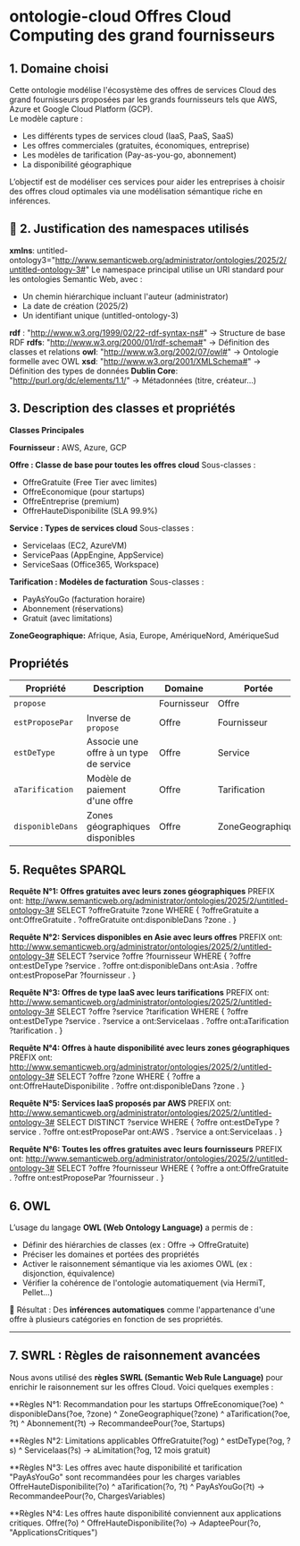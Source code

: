 #  ontologie-cloud Offres Cloud Computing des grand fournisseurs

##  1. Domaine choisi

Cette ontologie modélise l'écosystème des offres de services Cloud des grand fournisseurs proposées par les grands fournisseurs tels que AWS, Azure et Google Cloud Platform (GCP).  
Le modèle capture :
- Les différents types de services cloud (IaaS, PaaS, SaaS)
- Les offres commerciales (gratuites, économiques, entreprise)
- Les modèles de tarification (Pay-as-you-go, abonnement)
- La disponibilité géographique

L’objectif est de modéliser ces services pour aider les entreprises à choisir des offres cloud optimales via une modélisation sémantique riche en inférences. 


## 🧭 2. Justification des namespaces utilisés
**xmlns**:
untitled-ontology3="http://www.semanticweb.org/administrator/ontologies/2025/2/untitled-ontology-3#"
Le namespace principal utilise un URI standard pour les ontologies Semantic Web, avec :
- Un chemin hiérarchique incluant l'auteur (administrator)
- La date de création (2025/2)
- Un identifiant unique (untitled-ontology-3)

**rdf** : "http://www.w3.org/1999/02/22-rdf-syntax-ns#" -> Structure de base RDF
**rdfs**: "http://www.w3.org/2000/01/rdf-schema#" -> Définition des classes et relations
**owl**: "http://www.w3.org/2002/07/owl#" -> Ontologie formelle avec OWL
**xsd**: "http://www.w3.org/2001/XMLSchema#" -> Définition des types de données
**Dublin Core**: "http://purl.org/dc/elements/1.1/" -> Métadonnées (titre, créateur...)

##  3. Description des classes et propriétés

**Classes Principales**

**Fournisseur :** AWS, Azure, GCP

**Offre : Classe de base pour toutes les offres cloud**
Sous-classes :

- OffreGratuite (Free Tier avec limites)
- OffreEconomique (pour startups)
- OffreEntreprise (premium)
- OffreHauteDisponibilite (SLA 99.9%)

**Service : Types de services cloud**
Sous-classes :

- ServiceIaas (EC2, AzureVM)
- ServicePaas (AppEngine, AppService)
- ServiceSaas (Office365, Workspace)

**Tarification : Modèles de facturation**
Sous-classes :

- PayAsYouGo (facturation horaire)
- Abonnement (réservations)
- Gratuit (avec limitations)

**ZoneGeographique:** Afrique, Asia, Europe, AmériqueNord, AmériqueSud


## Propriétés

| Propriété          | Description                                  | Domaine     | Portée             | Inverse         |
|--------------------|----------------------------------------------|-------------|---------------------|------------------|
| `propose`          |                                               | Fournisseur | Offre              | `estProposePar`  |
| `estProposePar`    | Inverse de `propose`                          | Offre       | Fournisseur        | `propose`        |
| `estDeType`        | Associe une offre à un type de service        | Offre       | Service            | -                |
| `aTarification`    | Modèle de paiement d'une offre                | Offre       | Tarification       | -                |
| `disponibleDans`   | Zones géographiques disponibles               | Offre       | ZoneGeographique   | -                |


##  5. Requêtes SPARQL

**Requête N°1: Offres gratuites avec leurs zones géographiques**
PREFIX ont: <http://www.semanticweb.org/administrator/ontologies/2025/2/untitled-ontology-3#>
SELECT ?offreGratuite ?zone
WHERE {
  ?offreGratuite a ont:OffreGratuite .
  ?offreGratuite ont:disponibleDans ?zone .
}

**Requête N°2: Services disponibles en Asie avec leurs offres**
PREFIX ont: <http://www.semanticweb.org/administrator/ontologies/2025/2/untitled-ontology-3#>
SELECT ?service ?offre ?fournisseur
WHERE {
  ?offre ont:estDeType ?service .
  ?offre ont:disponibleDans ont:Asia .
  ?offre ont:estProposePar ?fournisseur .
}

**Requête N°3: Offres de type IaaS avec leurs tarifications**
PREFIX ont: <http://www.semanticweb.org/administrator/ontologies/2025/2/untitled-ontology-3#>
SELECT ?offre ?service ?tarification
WHERE {
  ?offre ont:estDeType ?service .
  ?service a ont:ServiceIaas .
  ?offre ont:aTarification ?tarification .
}

**Requête N°4: Offres à haute disponibilité avec leurs zones géographiques**
PREFIX ont: <http://www.semanticweb.org/administrator/ontologies/2025/2/untitled-ontology-3#>
SELECT ?offre ?zone
WHERE {
  ?offre a ont:OffreHauteDisponibilite .
  ?offre ont:disponibleDans ?zone .
}

**Requête N°5: Services IaaS proposés par AWS**
PREFIX ont: <http://www.semanticweb.org/administrator/ontologies/2025/2/untitled-ontology-3#>
SELECT DISTINCT ?service
WHERE {
  ?offre ont:estDeType ?service .
  ?offre ont:estProposePar ont:AWS .
  ?service a ont:ServiceIaas .
}

**Requête N°6: Toutes les offres gratuites avec leurs fournisseurs**
PREFIX ont: <http://www.semanticweb.org/administrator/ontologies/2025/2/untitled-ontology-3#>
SELECT ?offre ?fournisseur
WHERE {
  ?offre a ont:OffreGratuite .
  ?offre ont:estProposePar ?fournisseur .
}

## 6. OWL 

L’usage du langage **OWL (Web Ontology Language)** a permis de :
- Définir des hiérarchies de classes (ex : Offre → OffreGratuite)
- Préciser les domaines et portées des propriétés
- Activer le raisonnement sémantique via les axiomes OWL (ex : disjonction, équivalence)
- Vérifier la cohérence de l'ontologie automatiquement (via HermiT, Pellet…)

🎯 Résultat : Des **inférences automatiques** comme l'appartenance d'une offre à plusieurs catégories en fonction de ses propriétés.

---

## 7. SWRL : Règles de raisonnement avancées

Nous avons utilisé des **règles SWRL (Semantic Web Rule Language)** pour enrichir le raisonnement sur les offres Cloud. Voici quelques exemples :

**Règles N°1: Recommandation pour les startups
OffreEconomique(?oe) ^ disponibleDans(?oe, ?zone) ^ ZoneGeographique(?zone) ^ aTarification(?oe, ?t) ^ Abonnement(?t) -> RecommandeePour(?oe, Startups)  

**Règles N°2: Limitations applicables
OffreGratuite(?og) ^ estDeType(?og, ?s) ^ ServiceIaas(?s) -> aLimitation(?og, 12 mois gratuit) 

**Règles N°3: Les offres avec haute disponibilité et tarification "PayAsYouGo" sont recommandées pour les charges variables
OffreHauteDisponibilite(?o) ^ aTarification(?o, ?t) ^ PayAsYouGo(?t) -> RecommandeePour(?o, ChargesVariables) 

**Règles N°4: Les offres haute disponibilité conviennent aux applications critiques.
Offre(?o) ^ OffreHauteDisponibilite(?o) -> AdapteePour(?o, "ApplicationsCritiques")








